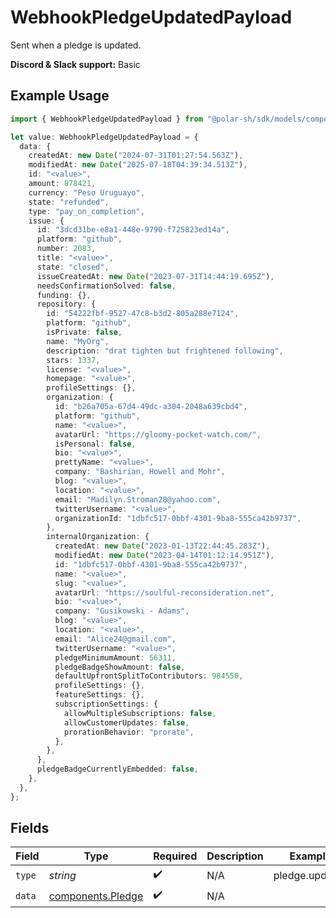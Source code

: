# WebhookPledgeUpdatedPayload

Sent when a pledge is updated.

**Discord & Slack support:** Basic

## Example Usage

```typescript
import { WebhookPledgeUpdatedPayload } from "@polar-sh/sdk/models/components/webhookpledgeupdatedpayload.js";

let value: WebhookPledgeUpdatedPayload = {
  data: {
    createdAt: new Date("2024-07-31T01:27:54.563Z"),
    modifiedAt: new Date("2025-07-18T04:39:34.513Z"),
    id: "<value>",
    amount: 878421,
    currency: "Peso Uruguayo",
    state: "refunded",
    type: "pay_on_completion",
    issue: {
      id: "3dcd31be-e8a1-448e-9790-f725823ed14a",
      platform: "github",
      number: 2083,
      title: "<value>",
      state: "closed",
      issueCreatedAt: new Date("2023-07-31T14:44:19.695Z"),
      needsConfirmationSolved: false,
      funding: {},
      repository: {
        id: "54222fbf-9527-47c8-b3d2-805a288e7124",
        platform: "github",
        isPrivate: false,
        name: "MyOrg",
        description: "drat tighten but frightened following",
        stars: 1337,
        license: "<value>",
        homepage: "<value>",
        profileSettings: {},
        organization: {
          id: "b26a705a-67d4-49dc-a304-2048a639cbd4",
          platform: "github",
          name: "<value>",
          avatarUrl: "https://gloomy-pocket-watch.com/",
          isPersonal: false,
          bio: "<value>",
          prettyName: "<value>",
          company: "Bashirian, Howell and Mohr",
          blog: "<value>",
          location: "<value>",
          email: "Madilyn.Stroman28@yahoo.com",
          twitterUsername: "<value>",
          organizationId: "1dbfc517-0bbf-4301-9ba8-555ca42b9737",
        },
        internalOrganization: {
          createdAt: new Date("2023-01-13T22:44:45.283Z"),
          modifiedAt: new Date("2023-04-14T01:12:14.951Z"),
          id: "1dbfc517-0bbf-4301-9ba8-555ca42b9737",
          name: "<value>",
          slug: "<value>",
          avatarUrl: "https://soulful-reconsideration.net",
          bio: "<value>",
          company: "Gusikowski - Adams",
          blog: "<value>",
          location: "<value>",
          email: "Alice24@gmail.com",
          twitterUsername: "<value>",
          pledgeMinimumAmount: 56311,
          pledgeBadgeShowAmount: false,
          defaultUpfrontSplitToContributors: 984550,
          profileSettings: {},
          featureSettings: {},
          subscriptionSettings: {
            allowMultipleSubscriptions: false,
            allowCustomerUpdates: false,
            prorationBehavior: "prorate",
          },
        },
      },
      pledgeBadgeCurrentlyEmbedded: false,
    },
  },
};
```

## Fields

| Field                                                  | Type                                                   | Required                                               | Description                                            | Example                                                |
| ------------------------------------------------------ | ------------------------------------------------------ | ------------------------------------------------------ | ------------------------------------------------------ | ------------------------------------------------------ |
| `type`                                                 | *string*                                               | :heavy_check_mark:                                     | N/A                                                    | pledge.updated                                         |
| `data`                                                 | [components.Pledge](../../models/components/pledge.md) | :heavy_check_mark:                                     | N/A                                                    |                                                        |